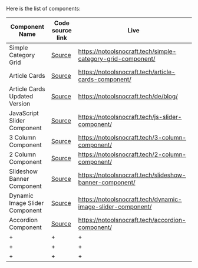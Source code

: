 Here is the list of components:

| Component Name   | Code source link    | Live    |
|--------------|--------------|--------------|
| Simple Category Grid | [Source](https://github.com/NoToolsNoCraft/WordPress-components/blob/main/Category%20Grid/SimpleCategoryGrid.html) | https://notoolsnocraft.tech/simple-category-grid-component/ |
| Article Cards | [Source](https://github.com/NoToolsNoCraft/WordPress-components/blob/main/Article%20Cards%20Component/ArticleCards.html) | https://notoolsnocraft.tech/article-cards-component/ |
| Article Cards Updated Version | [Source](https://github.com/NoToolsNoCraft/WordPress-components/blob/main/Article%20Cards%20Component/UpdatedVersion.html) | https://notoolsnocraft.tech/de/blog/ |
| JavaScript Slider Component | [Source](https://github.com/NoToolsNoCraft/WordPress-components/blob/main/JavaScript%20Slider%20Component/JsSliderComponent.html) | https://notoolsnocraft.tech/js-slider-component/ |
| 3 Column Component | [Source](https://github.com/NoToolsNoCraft/WordPress-components/blob/main/3%20Column%20Component/3ColumnComponent.html) | https://notoolsnocraft.tech/3-column-component/ |
| 2 Column Component | [Source](https://github.com/NoToolsNoCraft/WordPress-components/blob/main/2%20Column%20Component/2ColumnComponent.html) | https://notoolsnocraft.tech/2-column-component/ |
| Slideshow Banner Component | [Source](https://github.com/NoToolsNoCraft/WordPress-components/blob/main/Slideshow%20Banner%20Component/SlideshowBannerComponent.html) | https://notoolsnocraft.tech/slideshow-banner-component/ |
| Dynamic Image Slider Component | [Source](https://github.com/NoToolsNoCraft/WordPress-components/blob/main/Dynamic%20Image%20Slider%20Component/DynamicImageSlider.html) | https://notoolsnocraft.tech/dynamic-image-slider-component/ |
| Accordion Component | [Source](https://github.com/NoToolsNoCraft/WordPress-components/blob/main/Accordion%20Component/Version2.html) | https://notoolsnocraft.tech/accordion-component/ |
| + | + | + |
| + | + | + |
| + | + | + |
